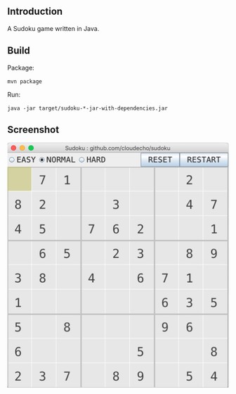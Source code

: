 ## Introduction

A Sudoku game written in Java.

## Build

Package: 

```shell
mvn package
```

Run:

```shell
java -jar target/sudoku-*-jar-with-dependencies.jar 
```

## Screenshot

![A snapshot](./sudoku-screenshot.png)
